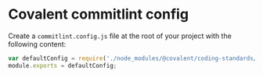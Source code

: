 # Covalent commitlint config

Create a `commitlint.config.js` file at the root of your project with the following content:

```js
var defaultConfig = require('./node_modules/@covalent/coding-standards/commitlint/commitlint.config.js');
module.exports = defaultConfig;
```
